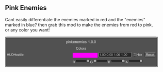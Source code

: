 ## Pink Enemies

Cant easily differentiate the enemies marked in red and the "enemies" marked in blue? then grab this mod to make the enemies from red to pink, or any color you want!
 
   ![image](https://github.com/nikkorap/NuclearMods/blob/857881e4a2512e27112ffb61039dcc47a4515f95/clientside%2C%20QOL%2C%20accessibility/pinkenemies/image.png)
